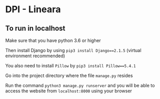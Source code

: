 # DPI - Lineara

## To run in localhost

Make sure that you have python 3.6 or higher

Then install Django by using `pip3 install Django==2.1.5` (virtual environment recommended)

You also need to install `Pillow` by `pip3 install Pillow==5.4.1`

Go into the project directory where the file `manage.py` resides

Run the command `python3 manage.py runserver` and you will be able to access the website from `localhost:8000` using your browser

